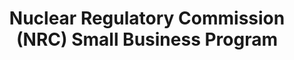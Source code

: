 ---
title: "Nuclear Regulatory Commission (NRC) Small Business Program "
description: "The U.S. Nuclear Regulatory Commission (NRC) is committed to ensuring that small businesses are afforded the maximum practicable prime and subcontract opportunities in support of agency mission operations. The Small Business Program takes the lead in this effort by serving the NRC and the business community by advocating for small businesses, including businesses owned by the disadvantaged, women, veterans, and service-disabled veterans, as well as companies located in Historically Underutilized Business Zones (HUBZones). "
url-link: "https://www.nrc.gov/about-nrc/contracting/small-business.html"
type: "HTML"
gov-only: "false"
is-external: "true"
publication-date: "January 01, 2023"
reading-time: "5"
resource-type: "Information Slick"
filter: "small-business"
audience: "industry-all-businesses"
branded-offerings: "small-business-support"
---
